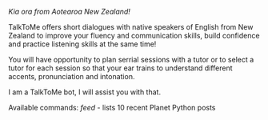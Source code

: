 *Kia ora from Aotearoa New Zealand!*

TalkToMe offers short dialogues with native speakers of English from New Zealand to improve your fluency and communication skills, build confidence and practice listening skills at the same time! 

You will have opportunity to plan serrial sessions with a tutor or to select a tutor for each session so that your ear trains to understand different accents, pronunciation and intonation.

I am a TalkToMe bot, I will assist you with that.

Available commands:
*feed* - lists 10 recent Planet Python posts
